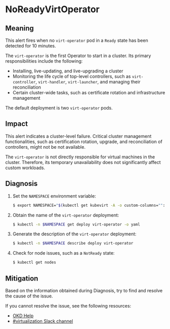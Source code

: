 # NoReadyVirtOperator 
<!-- Edited by Jiří Herrmann, 7 Nov 2022 -->

## Meaning

This alert fires when no `virt-operator` pod in a `Ready` state has been detected for 10 minutes.

The `virt-operator` is the first Operator to start in a cluster. Its primary responsibilities include the following: 

- Installing, live-updating, and live-upgrading a cluster
- Monitoring the life cycle of top-level controllers, such as `virt-controller`, `virt-handler`, `virt-launcher`, and managing their reconciliation
- Certain cluster-wide tasks, such as certificate rotation and infrastructure management

The default deployment is two `virt-operator` pods.

## Impact 

This alert indicates a cluster-level failure. Critical cluster management functionalities, such as certification rotation, upgrade, and reconciliation of controllers, might not be not available.

The `virt-operator` is not directly responsible for virtual machines in the cluster. Therefore, its temporary unavailability does not significantly affect custom workloads.

## Diagnosis

1. Set the `NAMESPACE` environment variable:

   ```bash
   $ export NAMESPACE="$(kubectl get kubevirt -A -o custom-columns="":.metadata.namespace)"
   ```

2. Obtain the name of the `virt-operator` deployment:

   ```bash
   $ kubectl -n $NAMESPACE get deploy virt-operator -o yaml
   ```

3. Generate the description of the `virt-operator` deployment:

   ```bash
   $ kubectl -n $NAMESPACE describe deploy virt-operator
   ```

4. Check for node issues, such as a `NotReady` state:

   ```bash
   $ kubectl get nodes
   ```

## Mitigation

Based on the information obtained during Diagnosis, try to find and resolve the cause of the issue.

<!--DS: If you cannot resolve the issue, log in to the link:https://access.redhat.com[Customer Portal] and open a support case, attaching the artifacts gathered during the Diagnosis procedure.-->
<!--USstart-->
If you cannot resolve the issue, see the following resources:

- [OKD Help](https://www.okd.io/help/)
- [#virtualization Slack channel](https://kubernetes.slack.com/channels/virtualization)
<!--USend-->